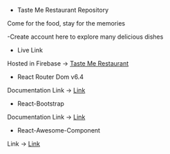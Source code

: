 - Taste Me Restaurant Repository

Come for the food, stay for the memories

-Create account here to explore many delicious dishes

- Live Link

Hosted in Firebase -> [Taste Me Restaurant](https://taste-me-restaurant.web.app/)

- React Router Dom v6.4

Documentation Link -> [Link](https://reactrouter.com/en/main/start/overview)

- React-Bootstrap

Documentation Link -> [Link](https://react-bootstrap.github.io/getting-started/introduction)

- React-Awesome-Component

Link -> [Link](https://github.com/brillout/awesome-react-components)
